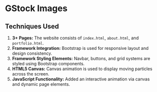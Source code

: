 # GStock Images

## Techniques Used

1. **3+ Pages:** The website consists of `index.html`, `about.html`, and `portfolio.html`.
2. **Framework Integration:** Bootstrap is used for responsive layout and design consistency.
3. **Framework Styling Elements:** Navbar, buttons, and grid systems are styled using Bootstrap components.
4. **HTML5 Canvas:** Canvas animation is used to display moving particles across the screen. 
5. **JavaScript Functionality:** Added an interactive animation via canvas and dynamic page elements.
